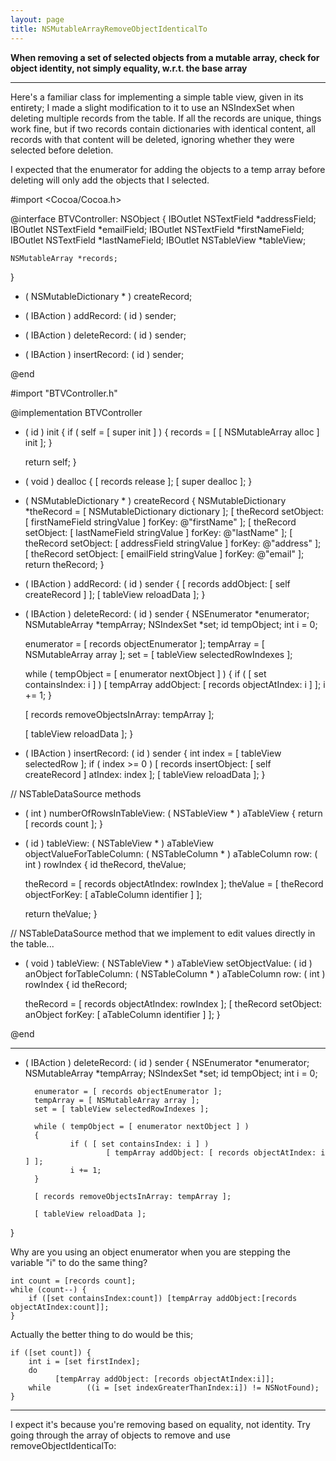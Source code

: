 ```yaml
---
layout: page
title: NSMutableArrayRemoveObjectIdenticalTo
---
```


**When removing a set of selected objects from a mutable array, check for object identity, not simply equality, w.r.t. the base array**

----

Here's a familiar class for implementing a simple table view, given in its entirety; I made a slight modification to it to use an NSIndexSet
when deleting multiple records from the table. If all the records are unique, things work fine, but if two records contain dictionaries
with identical content, all records with that content will be deleted, ignoring whether they were selected before deletion.

I expected that the enumerator for adding the objects to a temp array before deleting will only add the objects that I selected.

    
#import <Cocoa/Cocoa.h>

@interface BTVController: NSObject
{
	IBOutlet NSTextField *addressField;
	IBOutlet NSTextField *emailField;
	IBOutlet NSTextField *firstNameField;
	IBOutlet NSTextField *lastNameField;
	IBOutlet NSTableView *tableView;
	
	NSMutableArray *records;
}

- ( NSMutableDictionary * ) createRecord;

- ( IBAction ) addRecord: ( id ) sender;
- ( IBAction ) deleteRecord: ( id ) sender;
- ( IBAction ) insertRecord: ( id ) sender;
 
@end


    
#import "BTVController.h"

@implementation BTVController

- ( id ) init
{
	if ( self = [ super init ] )
	{
		records = [ [ NSMutableArray alloc ] init ];
	}
	
	return self;
}

- ( void ) dealloc
{
	[ records release ];
	[ super dealloc ];
}

- ( NSMutableDictionary * ) createRecord
{
	NSMutableDictionary *theRecord = [ NSMutableDictionary dictionary ];
	[ theRecord setObject: [ firstNameField stringValue ] forKey: @"firstName" ];
	[ theRecord setObject: [ lastNameField stringValue ] forKey: @"lastName" ];
	[ theRecord setObject: [ addressField stringValue ] forKey: @"address" ];
	[ theRecord setObject: [ emailField stringValue ] forKey: @"email" ];
	return theRecord;
}

- ( IBAction ) addRecord: ( id ) sender
{
	[ records addObject: [ self createRecord ] ];
	[ tableView reloadData ];
}

- ( IBAction ) deleteRecord: ( id ) sender
{
	NSEnumerator *enumerator;
	NSMutableArray *tempArray;
	NSIndexSet *set;
	id tempObject;
	int i = 0;
	
	enumerator = [ records objectEnumerator ];
	tempArray = [ NSMutableArray array ];
	set = [ tableView selectedRowIndexes ];
	
	while ( tempObject = [ enumerator nextObject ] )
	{
		if ( [ set containsIndex: i ] )
			[ tempArray addObject: [ records objectAtIndex: i ] ];
		i += 1;
	}
	
	[ records removeObjectsInArray: tempArray ];

	[ tableView reloadData ];
}

- ( IBAction ) insertRecord: ( id ) sender
{
	int index = [ tableView selectedRow ];
	if ( index >= 0 )
		[ records insertObject: [ self createRecord ] atIndex: index ];
	[ tableView reloadData ];
}

// NSTableDataSource methods

- ( int ) numberOfRowsInTableView: ( NSTableView * ) aTableView
{
	return [ records count ];
}

- ( id ) tableView: ( NSTableView * ) aTableView
	objectValueForTableColumn: ( NSTableColumn * ) aTableColumn row: ( int ) rowIndex
{
	id theRecord, theValue;
	
	theRecord = [ records objectAtIndex: rowIndex ];
	theValue = [ theRecord objectForKey: [ aTableColumn identifier ] ];
	
	return theValue;
}

// NSTableDataSource method that we implement to edit values directly in the table...

- ( void ) tableView: ( NSTableView * ) aTableView setObjectValue: ( id ) anObject
	forTableColumn: ( NSTableColumn * ) aTableColumn row: ( int ) rowIndex
{
	id theRecord;
	
	theRecord = [ records objectAtIndex: rowIndex ];
	[ theRecord setObject: anObject forKey: [ aTableColumn identifier ] ];
}

@end


----

    

- ( IBAction ) deleteRecord: ( id ) sender
{
        NSEnumerator *enumerator;
        NSMutableArray *tempArray;
        NSIndexSet *set;
        id tempObject;
        int i = 0;

        enumerator = [ records objectEnumerator ];
        tempArray = [ NSMutableArray array ];
        set = [ tableView selectedRowIndexes ];

        while ( tempObject = [ enumerator nextObject ] )
        {
                if ( [ set containsIndex: i ] )
                        [ tempArray addObject: [ records objectAtIndex: i ] ];
                i += 1;
        }

        [ records removeObjectsInArray: tempArray ];

        [ tableView reloadData ];
}


Why are you using an object enumerator when you are stepping the variable "i" to do the same thing?

    
    int count = [records count];
    while (count--) {
        if ([set containsIndex:count]) [tempArray addObject:[records objectAtIndex:count]];
    }


Actually the better thing to do would be this;

    
    if ([set count]) {
        int i = [set firstIndex];
        do
              [tempArray addObject: [records objectAtIndex:i]];
        while        ((i = [set indexGreaterThanIndex:i]) != NSNotFound);
    }



----

I expect it's because you're removing based on equality, not identity. Try going through the array of objects to remove and use     removeObjectIdenticalTo:

